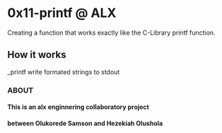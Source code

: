 # 0x11-printf @ ALX
Creating a function that works exactly like the C-Library printf function.

## How it works
_printf write formated strings to stdout


### ABOUT
#### This is an alx enginnering collaboratory project
#### between Olukorede Samson and Hezekiah Olushola
